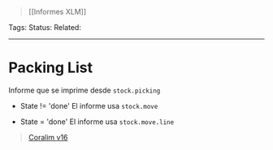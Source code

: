 > [[Informes XLM]]

Tags: 
Status: 
Related: 

___

# Packing List

Informe que se imprime desde `stock.picking`

- State != 'done'
	El informe usa `stock.move`
	
- State = 'done'
	El informe usa `stock.move.line`

> [Coralim v16](https://github.com/puntsistemes/coralim_odoo/pull/34)